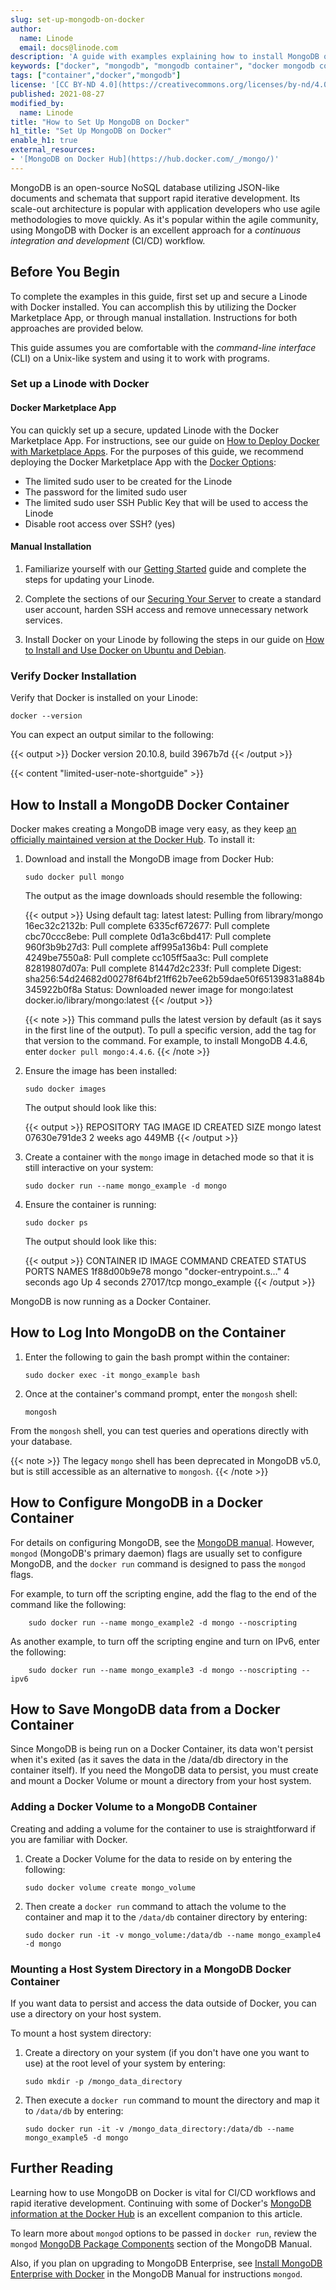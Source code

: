 ```yaml
---
slug: set-up-mongodb-on-docker
author:
  name: Linode
  email: docs@linode.com
description: 'A guide with examples explaining how to install MongoDB on a Docker container utilizing the MongoDB Docker Hub image.'
keywords: ["docker", "mongodb", "mongodb container", "docker mongodb container", "install mongodb docker", "configure mongodb docker"]
tags: ["container","docker","mongodb"]
license: '[CC BY-ND 4.0](https://creativecommons.org/licenses/by-nd/4.0)'
published: 2021-08-27
modified_by:
  name: Linode
title: "How to Set Up MongoDB on Docker"
h1_title: "Set Up MongoDB on Docker"
enable_h1: true
external_resources:
- '[MongoDB on Docker Hub](https://hub.docker.com/_/mongo/)'
---
```

MongoDB is an open-source NoSQL database utilizing JSON-like documents and schemata that support rapid iterative development. Its scale-out architecture is popular with application developers who use agile methodologies to move quickly. As it's popular within the agile community, using MongoDB with Docker is an excellent approach for a *continuous integration and development* (CI/CD) workflow.

## Before You Begin

To complete the examples in this guide, first set up and secure a Linode with Docker installed. You can accomplish this by utilizing the Docker Marketplace App, or through manual installation. Instructions for both approaches are provided below.

This guide assumes you are comfortable with the *command-line interface* (CLI) on a Unix-like system and using it to work with programs.

### Set up a Linode with Docker

#### Docker Marketplace App

You can quickly set up a secure, updated Linode with the Docker Marketplace App. For instructions, see our guide on [How to Deploy Docker with Marketplace Apps](/docs/guides/deploying-docker-with-marketplace-apps/). For the purposes of this guide, we recommend deploying the Docker Marketplace App with the [Docker Options](/docs/guides/deploying-docker-with-marketplace-apps/#docker-options):

- The limited sudo user to be created for the Linode
- The password for the limited sudo user
- The limited sudo user SSH Public Key that will be used to access the Linode
- Disable root access over SSH? (yes)

#### Manual Installation

1.  Familiarize yourself with our [Getting Started](/docs/getting-started) guide and complete the steps for updating your Linode.

1.  Complete the sections of our [Securing Your Server](/docs/security/securing-your-server) to create a standard user account, harden SSH access and remove unnecessary network services.

1.  Install Docker on your Linode by following the steps in our guide on [How to Install and Use Docker on Ubuntu and Debian](/docs/guides/installing-and-using-docker-on-ubuntu-and-debian/).

### Verify Docker Installation

Verify that Docker is installed on your Linode:

    docker --version

You can expect an output similar to the following:

{{< output >}}
Docker version 20.10.8, build 3967b7d
{{< /output >}}

{{< content "limited-user-note-shortguide" >}}

## How to Install a MongoDB Docker Container

Docker makes creating a MongoDB image very easy, as they keep [an officially maintained version at the Docker Hub](https://hub.docker.com/_/mongo). To install it:

1.  Download and install the MongoDB image from Docker Hub:

        sudo docker pull mongo

    The output as the image downloads should resemble the following:

    {{< output >}}
Using default tag: latest
latest: Pulling from library/mongo
16ec32c2132b: Pull complete
6335cf672677: Pull complete
cbc70ccc8ebe: Pull complete
0d1a3c6bd417: Pull complete
960f3b9b27d3: Pull complete
aff995a136b4: Pull complete
4249be7550a8: Pull complete
cc105ff5aa3c: Pull complete
82819807d07a: Pull complete
81447d2c233f: Pull complete
Digest: sha256:54d24682d00278f64bf21ff62b7ee62b59dae50f65139831a884b345922b0f8a
Status: Downloaded newer image for mongo:latest
docker.io/library/mongo:latest
{{< /output >}}

    {{< note >}}
This command pulls the latest version by default (as it says in the first line of the output). To pull a specific version, add the tag for that version to the command. For example, to install MongoDB 4.4.6, enter `docker pull mongo:4.4.6`.
{{< /note >}}

2.  Ensure the image has been installed:

        sudo docker images

    The output should look like this:

    {{< output >}}
REPOSITORY   TAG       IMAGE ID       CREATED       SIZE
mongo        latest    07630e791de3   2 weeks ago   449MB
{{< /output >}}

3.  Create a container with the `mongo` image in detached mode so that it is still interactive on your system:

        sudo docker run --name mongo_example -d mongo

4.  Ensure the container is running:

        sudo docker ps

    The output should look like this:

    {{< output >}}
CONTAINER ID   IMAGE     COMMAND                  CREATED         STATUS         PORTS       NAMES
1f88d00b9e78   mongo     "docker-entrypoint.s…"   4 seconds ago   Up 4 seconds   27017/tcp   mongo_example
{{< /output >}}

MongoDB is now running as a Docker Container.

## How to Log Into MongoDB on the Container

1.  Enter the following to gain the bash prompt within the container:

        sudo docker exec -it mongo_example bash

2.  Once at the container's command prompt, enter the `mongosh` shell:

        mongosh

From the `mongosh` shell, you can test queries and operations directly with your database.

{{< note >}}
The legacy `mongo` shell has been deprecated in MongoDB v5.0, but is still accessible as an alternative to `mongosh`.
{{< /note >}}

## How to Configure MongoDB in a Docker Container

For details on configuring MongoDB, see the [MongoDB manual](https://docs.mongodb.com/manual/). However, `mongod` (MongoDB's primary daemon) flags are usually set to configure MongoDB, and the `docker run` command is designed to pass the `mongod` flags.

For example, to turn off the scripting engine, add the flag to the end of the command like the following:

        sudo docker run --name mongo_example2 -d mongo --noscripting

As another example, to turn off the scripting engine and turn on IPv6, enter the following:

        sudo docker run --name mongo_example3 -d mongo --noscripting --ipv6

## How to Save MongoDB data from a Docker Container

Since MongoDB is being run on a Docker Container, its data won't persist when it's exited (as it saves the data in the /data/db directory in the container itself). If you need the MongoDB data to persist, you must create and mount a Docker Volume or mount a directory from your host system.

### Adding a Docker Volume to a MongoDB Container

Creating and adding a volume for the container to use is straightforward if you are familiar with Docker.

1.  Create a Docker Volume for the data to reside on by entering the following:

        sudo docker volume create mongo_volume

2.  Then create a `docker run` command to attach the volume to the container and map it to the `/data/db` container directory by entering:

        sudo docker run -it -v mongo_volume:/data/db --name mongo_example4 -d mongo

### Mounting a Host System Directory in a MongoDB Docker Container

If you want data to persist and access the data outside of Docker, you can use a directory on your host system.

To mount a host system directory:

1.  Create a directory on your system (if you don't have one you want to use) at the root level of your system by entering:

        sudo mkdir -p /mongo_data_directory

2.  Then execute a `docker run` command to mount the directory and map it to `/data/db` by entering:

        sudo docker run -it -v /mongo_data_directory:/data/db --name mongo_example5 -d mongo

## Further Reading

Learning how to use MongoDB on Docker is vital for CI/CD workflows and rapid iterative development. Continuing with some of Docker's [MongoDB information at the Docker Hub](https://hub.docker.com/_/mongo) is an excellent companion to this article.

To learn more about `mongod` options to be passed in `docker run`, review the `mongod` [MongoDB Package Components](https://docs.mongodb.com/manual/reference/program/mongod/) section of the MongoDB Manual.

Also, if you plan on upgrading to MongoDB Enterprise, see [Install MongoDB Enterprise with Docker](https://docs.mongodb.com/manual/tutorial/install-mongodb-enterprise-with-docker/) in the MongoDB Manual for instructions `mongod`.
